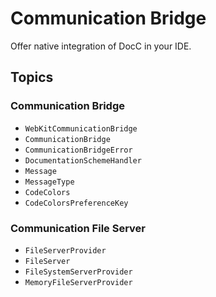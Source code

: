 # Communication Bridge

Offer native integration of DocC in your IDE.

## Topics

### Communication Bridge

- ``WebKitCommunicationBridge``
- ``CommunicationBridge``
- ``CommunicationBridgeError``
- ``DocumentationSchemeHandler``
- ``Message``
- ``MessageType``
- ``CodeColors``
- ``CodeColorsPreferenceKey``

### Communication File Server

- ``FileServerProvider``
- ``FileServer``
- ``FileSystemServerProvider``
- ``MemoryFileServerProvider``

<!-- Copyright (c) 2021-2024 Apple Inc and the Swift Project authors. All Rights Reserved. -->
